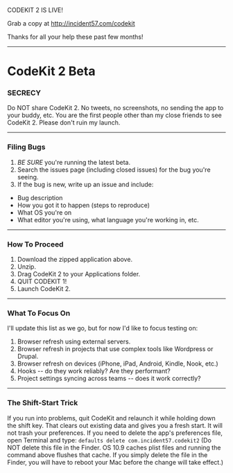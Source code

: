 CODEKIT 2 IS LIVE!

Grab a copy at http://incident57.com/codekit

Thanks for all your help these past few months!

-----------------------------------------------------------






CodeKit 2 Beta
==============


### SECRECY

Do NOT share CodeKit 2. No tweets, no screenshots, no sending the app to your buddy, etc. You are the first people other than my close friends to see CodeKit 2. Please don't ruin my launch.


---------------------------------------------------------

### Filing Bugs

1. *BE SURE* you're running the latest beta.
2. Search the issues page (including closed issues) for the bug you're seeing.
3. If the bug is new, write up an issue and include:

+ Bug description
+ How you got it to happen (steps to reproduce)
+ What OS you're on
+ What editor you're using, what language you're working in, etc.



---------------------------------------------------------

### How To Proceed

1. Download the zipped application above.
2. Unzip.
3. Drag CodeKit 2 to your Applications folder.
4. QUIT CODEKIT 1!
5. Launch CodeKit 2.

---------------------------------------------------------

### What To Focus On

I'll update this list as we go, but for now I'd like to focus testing on:

1. Browser refresh using external servers.
2. Browser refresh in projects that use complex tools like Wordpress or Drupal.
3. Browser refresh on devices (iPhone, iPad, Android, Kindle, Nook, etc.)
4. Hooks -- do they work reliably? Are they performant?
5. Project settings syncing across teams -- does it work correctly?

---------------------------------------------------------

### The Shift-Start Trick

If you run into problems, quit CodeKit and relaunch it while holding down the shift key. That clears out existing data and gives you a fresh start. It will not trash your preferences. If you need to delete the app's preferences file, open Terminal and type: `defaults delete com.incident57.codekit2` (Do NOT delete this file in the Finder. OS 10.9 caches plist files and running the command above flushes that cache. If you simply delete the file in the Finder, you will have to reboot your Mac before the change will take effect.)



